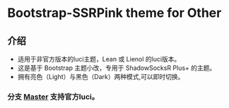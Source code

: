 # Bootstrap-SSRPink theme for Other

## 介绍

- 适用于非官方版本的luci主题，Lean 或 Lienol 的luci版本。
- 这是基于 Bootstrap 主题小改，专用于 ShadowSocksR Plus+ 的主题。
- 拥有亮色（Light）与黑色（Dark）两种模式,可以即时切换。

### 分支 [Master](https://github.com/ShiroiSkyy/bootstrap-ssrpink/) 支持官方luci。
